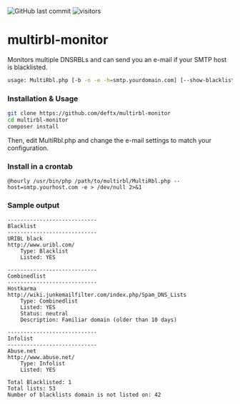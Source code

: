 ![GitHub last commit](https://img.shields.io/github/last-commit/ValentinNikolaev/multirbl-monitor)
![visitors](https://visitor-badge.laobi.icu/badge?page_id=ValentinNikolaev.multirbl-monitor)


# multirbl-monitor

Monitors multiple DNSRBLs and can send you an e-mail if your SMTP host is blacklisted.

```sh
usage: MultiRbl.php [-b -n -e -h=smtp.yourdomain.com] [--show-blacklists-only=y --no-color=y --email-if-bl=y --host=smtp.yourdomain.com]
```

### Installation & Usage


```sh
git clone https://github.com/deftx/multirbl-monitor
cd multirbl-monitor
composer install
```

Then, edit MultiRbl.php and change the e-mail settings to match your configuration.

### Install in a crontab
```
@hourly /usr/bin/php /path/to/multirbl/MultiRbl.php --host=smtp.yourhost.com -e > /dev/null 2>&1
```

### Sample output
```
----------------------------
Blacklist
----------------------------
URIBL black
http://www.uribl.com/
	Type: Blacklist
	Listed: YES

----------------------------
Combinedlist
----------------------------
Hostkarma
http://wiki.junkemailfilter.com/index.php/Spam_DNS_Lists
	Type: Combinedlist
	Listed: YES
	Status: neutral
	Description: Familiar domain (older than 10 days)

----------------------------
Infolist
----------------------------
Abuse.net
http://www.abuse.net/
	Type: Infolist
	Listed: YES

Total Blacklisted: 1
Total lists: 53
Number of blacklists domain is not listed on: 42
```
